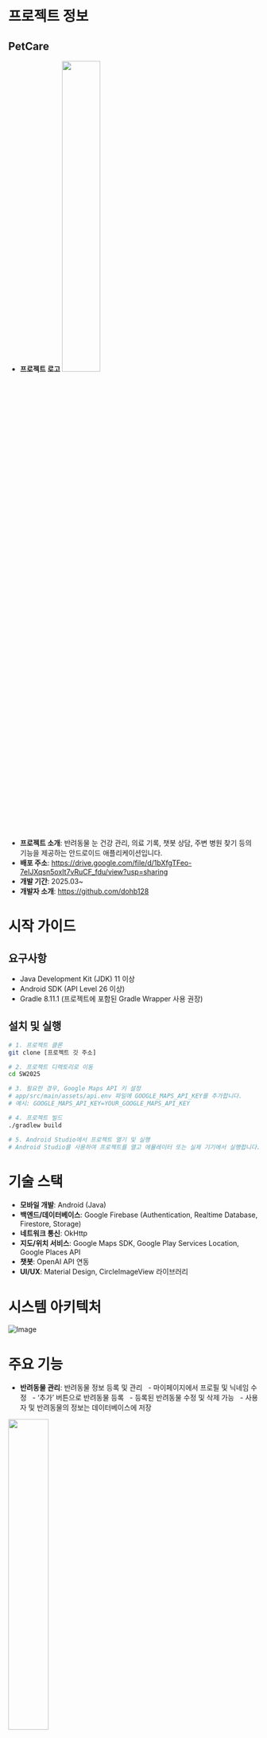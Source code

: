 # 프로젝트 정보
## **PetCare**
- **프로젝트 로고**  <img src="https://github.com/user-attachments/assets/c7d4bfc1-85d4-4a60-a511-017db42a22a1" width="40%" height="40%">
- **프로젝트 소개**: 반려동물 눈 건강 관리, 의료 기록, 챗봇 상담, 주변 병원 찾기 등의 기능을 제공하는 안드로이드 애플리케이션입니다.
- **배포 주소**: https://drive.google.com/file/d/1bXfgTFeo-7eIJXqsn5oxIt7vRuCF_fdu/view?usp=sharing
- **개발 기간**: 2025.03~
- **개발자 소개**: https://github.com/dohb128



# 시작 가이드

## 요구사항
- Java Development Kit (JDK) 11 이상
- Android SDK (API Level 26 이상)
- Gradle 8.11.1 (프로젝트에 포함된 Gradle Wrapper 사용 권장)

## 설치 및 실행
```bash
# 1. 프로젝트 클론
git clone [프로젝트 깃 주소]

# 2. 프로젝트 디렉토리로 이동
cd SW2025

# 3. 필요한 경우, Google Maps API 키 설정
# app/src/main/assets/api.env 파일에 GOOGLE_MAPS_API_KEY를 추가합니다.
# 예시: GOOGLE_MAPS_API_KEY=YOUR_GOOGLE_MAPS_API_KEY

# 4. 프로젝트 빌드
./gradlew build

# 5. Android Studio에서 프로젝트 열기 및 실행
# Android Studio를 사용하여 프로젝트를 열고 에뮬레이터 또는 실제 기기에서 실행합니다.
```

# 기술 스택

- **모바일 개발**: Android (Java)
- **백엔드/데이터베이스**: Google Firebase (Authentication, Realtime Database, Firestore, Storage)
- **네트워크 통신**: OkHttp
- **지도/위치 서비스**: Google Maps SDK, Google Play Services Location, Google Places API
- **챗봇**: OpenAI API 연동
- **UI/UX**: Material Design, CircleImageView 라이브러리

# 시스템 아키텍처

![Image](https://github.com/user-attachments/assets/9909d4a9-648f-46ab-92b6-f81a97722727)

# 주요 기능

- **반려동물 관리**: 반려동물 정보 등록 및 관리
  - 마이페이지에서 프로필 및 닉네임 수정
  - ‘추가’ 버튼으로 반려동물 등록
  - 등록된 반려동물 수정 및 삭제 가능
  - 사용자 및 반려동물의 정보는 데이터베이스에 저장
<img src="https://github.com/user-attachments/assets/e21c19e2-7434-4796-91b8-0fe9fd0d9bef" width="40%" height="40%">

- **챗봇 상담**: OpenAI API를 활용한 반려동물 관련 챗봇 상담
![Image](https://github.com/user-attachments/assets/7836b9b4-1589-416e-8605-3ffabdc8906b)
  - OpenAI API를 활용해 챗봇 기능 구현
  - “당신은 반려동물 건강 전문가입니다. 반려동물의 질병, 증상, 예방접종, 영양 등에 대해 전문적이고 친근하게 답변해주세요. 항상 한국어로 답변하고, 필요시 수의사 상담을 권장하세요.“ 프롬포트 설정
  - Database에 접근하여, 반려동물의 이름, 나이, 체중, 진료기록 등을 참조해 개인화 함
  - 사용자가 질문 시 AI에게 전달 후 결과 출력

| 챗봇 초기화면 | 챗봇 질문 | 챗봇 답변 |
| --- | --- | --- |
| ![Image](https://github.com/user-attachments/assets/324634d9-6420-4be0-a6e8-ffb84641be55) | ![Image](https://github.com/user-attachments/assets/c8d254c1-b69a-45be-b994-610a1c6f0b9a) | ![Image](https://github.com/user-attachments/assets/8a081d4a-6fc0-4323-af8b-dc4de766ea27) |

- **눈 건강 검사**: 직접 제작하고 학습시킨 ['pet_eye_disease_model_v4.h5' 머신러닝 모델](https://github.com/dohb128/SW2025)을 **AWS EC2** 서버에 배포하여 반려동물의 눈 건강 상태를 확인

![Image](https://github.com/user-attachments/assets/c262c401-c34b-48d8-bee0-c6e28df184bc)
  - 홈 화면에서 플로팅 버튼 선택
  - 카메라 또는 갤러리로 이미지 선택 후 ‘눈 건강 확인하기‘ 버튼 선택
  - **AWS EC2 FlaskServer**로 이미지 전송 후 결과 출력
  - 반응속도 1~2초
  - 약 92% 정확도(13/14)

| 홈 화면의 버튼 | 눈 건강 검사 초기화면 | 눈 건강 검사 결과 |
| --- | --- | --- |
| ![Image](https://github.com/user-attachments/assets/1db65251-e0c5-4be6-85de-1a021f418fdf) | ![Image](https://github.com/user-attachments/assets/929ef2e4-5f37-433c-8839-c39ddc1fc9cb) | ![Image](https://github.com/user-attachments/assets/bda8dd87-a237-467f-a03a-10c5a6c69e2f) |

- **진료 기록 관리**: 반려동물의 예방 접종, 투약 등 의료 기록 등록 및 조회
  - 날짜, 진료 항목, 메모 등록 가능
  - ‘진료‘, ‘접종‘, ‘약 복용‘ 총 3가지 타입으로 분류
  - 등록된 동물별로 진료 기록 관리
  - 등록된 항목은 데이터베이스에 저장

| 진료 기록 화면 | 진료 기록 추가 |
| --- | --- |
| ![Image](https://github.com/user-attachments/assets/6ae75699-f2c4-4aad-b80c-c0565ef76a22) |![Image](https://github.com/user-attachments/assets/9158fa15-26c1-4481-a4a4-5f95ef2a09e4) |

- **주변 병원 찾기**: Google Maps를 이용한 주변 동물 병원 검색 및 위치 표시
  - Google Maps API를 활용해 구현
  - GPS로 현재 위치를 받아, 주변 동물병원을 탐색한 뒤, 마커를 선택하면 해당 병원의 정보 표시 

<img src="https://github.com/user-attachments/assets/70a64f58-664b-4816-9471-9fe1577a1780" width="40%" height="40%">

- **사용자 프로필**: 사용자 정보 관리 및 로그인 기능
<img src="https://github.com/user-attachments/assets/07361122-7977-4229-bc77-defede41c68a" width="40%" height="40%">

# 프로젝트 성과

* **독자적인 머신러닝 모델 개발 및 배포**: 반려동물 눈 질환 진단을 위한 모델을 **직접 제작하고 학습**시켰으며, 이를 **AWS EC2**에 배포하여 애플리케이션의 핵심 기능을 구현했습니다.
* **클라우드 기반 서버 구축**: Flask를 활용한 API 서버를 구축하고, AWS를 통해 안정적으로 운영함으로써 앱의 핵심 기능을 효과적으로 지원했습니다.
